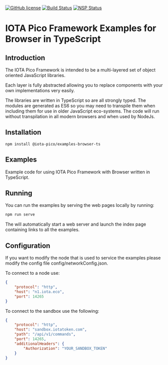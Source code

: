 [![GitHub license](https://img.shields.io/badge/license-MIT-blue.svg)](https://raw.githubusercontent.com/iotaeco/iota-pico-examples-browser-ts/master/LICENSE) [![Build Status](https://travis-ci.org/iotaeco/iota-pico-examples-browser-ts.svg?branch=master)](https://travis-ci.org/iotaeco/iota-pico-examples-browser-ts) [![NSP Status](https://nodesecurity.io/orgs/iotaeco/projects/6e6a4ea2-6412-4446-be9b-0178a78fb70e/badge)](https://nodesecurity.io/orgs/iotaeco/projects/6e6a4ea2-6412-4446-be9b-0178a78fb70e)

# IOTA Pico Framework Examples for Browser in TypeScript

## Introduction

The IOTA Pico Framework is intended to be a multi-layered set of object oriented JavaScript libraries.

Each layer is fully abstracted allowing you to replace components with your own implementations very easily.

The libraries are written in TypeScript so are all strongly typed. The modules are generated as ES6 so you may need to transpile them when including them for use in older JavaScript eco-systems. The code will run without transpilation in all modern browsers and when used by NodeJs.

## Installation

```shell
npm install @iota-pico/examples-browser-ts
```

## Examples

Example code for using IOTA Pico Framework with Browser written in TypeScript.

## Running

You can run the examples by serving the web pages locally by running:

```js
npm run serve
```

The will automatically start a web server and launch the index page containing links to all the examples.

## Configuration

If you want to modify the node that is used to service the examples please modify the config file config/networkConfig.json.

To connect to a node use:

```json
{
    "protocol": "http",
    "host": "n1.iota.eco",
    "port": 14265
}
```

To connect to the sandbox use the following:

```json
{
    "protocol": "http",
    "host": "sandbox.iotatoken.com",
    "path": "/api/v1/commands",
    "port": 14265,
    "additionalHeaders": {
        "Authorization": "YOUR_SANDBOX_TOKEN"
    }
}
```